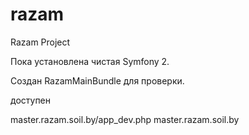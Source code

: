 razam
=====

Razam Project


Пока установлена чистая Symfony 2.

Создан RazamMainBundle для проверки.

доступен

master.razam.soil.by/app_dev.php
master.razam.soil.by

